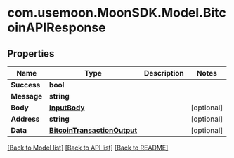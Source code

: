# com.usemoon.MoonSDK.Model.BitcoinAPIResponse

## Properties

| Name        | Type                                                        | Description | Notes       |
| ----------- | ----------------------------------------------------------- | ----------- | ----------- |
| **Success** | **bool**                                                    |             |             |
| **Message** | **string**                                                  |             |             |
| **Body**    | [**InputBody**](inputbody.md)                               |             | \[optional] |
| **Address** | **string**                                                  |             | \[optional] |
| **Data**    | [**BitcoinTransactionOutput**](bitcointransactionoutput.md) |             | \[optional] |

[\[Back to Model list\]](./#documentation-for-models) [\[Back to API list\]](./#documentation-for-api-endpoints) [\[Back to README\]](./)
